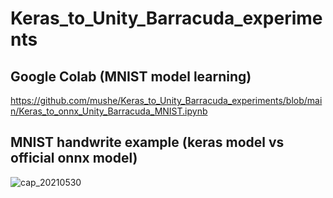 # Keras_to_Unity_Barracuda_experiments


## Google Colab (MNIST model learning)
https://github.com/mushe/Keras_to_Unity_Barracuda_experiments/blob/main/Keras_to_onnx_Unity_Barracuda_MNIST.ipynb


## MNIST handwrite example (keras model vs official onnx model)
![cap_20210530](https://user-images.githubusercontent.com/26865534/120097231-53b50b00-c16a-11eb-80b3-052a88a7a42b.gif)
